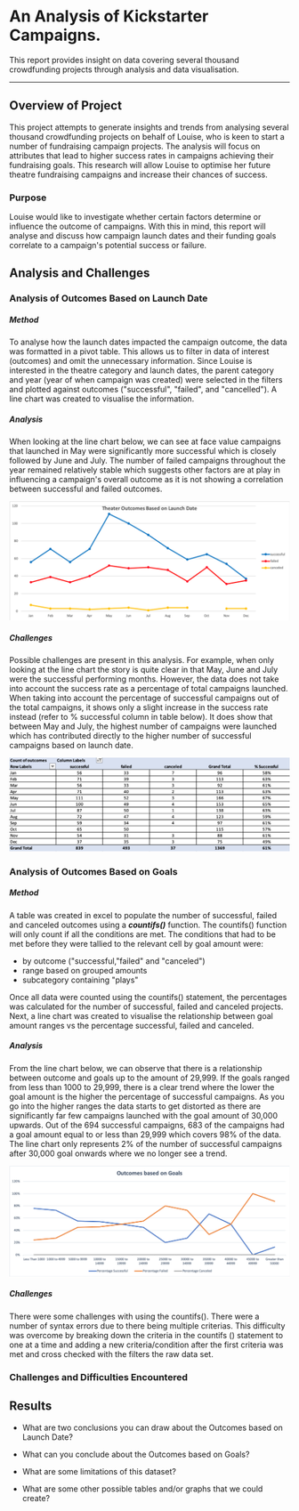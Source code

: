 # An Analysis of Kickstarter Campaigns.

This report provides insight on data covering several thousand crowdfunding projects through analysis and data visualisation.

---
## Overview of Project

This project attempts to generate insights and trends from analysing several thousand crowdfunding projects on behalf of Louise, who is keen to start a number of fundraising campaign projects. The analysis will focus on attributes that lead to higher success rates in campaigns achieving their fundraising goals. This research will allow Louise to optimise her future theatre fundraising campaigns and increase their chances of success.

### Purpose

Louise would like to investigate whether certain factors determine or influence the outcome of campaigns. With this in mind, this report will analyse and discuss how campaign launch dates and their funding goals correlate to a campaign's potential success or failure.

## Analysis and Challenges

### Analysis of Outcomes Based on Launch Date

##### Method

To analyse how the launch dates impacted the campaign outcome, the data was formatted in a pivot table. This allows us to filter in data of interest (outcomes) and omit the unnecessary information. Since Louise is interested in the theatre category and launch dates, the parent category and year (year of when campaign was created) were selected in the filters and plotted against outcomes ("successful", "failed", and "cancelled"). A line chart was created to visualise the information.

##### Analysis

When looking at the line chart below, we can see at face value campaigns that launched in May were significantly more successful which is closely followed by June and July. The number of failed campaigns throughout the year remained relatively stable which suggests other factors are at play in influencing a campaign's overall outcome as it is not showing a correlation between successful and failed outcomes.




![Outcome Vs Launch date chart](https://github.com/YanLuong/kickstarter-analysis/blob/main/Theater_Outcomes_vs_Launch.png)





##### Challenges



Possible challenges are present in this analysis. For example, when only looking at the line chart the story is quite clear in that May, June and July were the successful performing months. However, the data does not take into account the success rate as a percentage of total campaigns launched. When taking into account the percentage of successful campaigns out of the total campaigns, it shows only a slight increase in the success rate instead (refer to % successful column in table below). It does show that between May and July, the highest number of campaigns were launched which has contributed directly to the higher number of successful campaigns based on launch date. 




![Outcome vs Launch date table](https://github.com/YanLuong/kickstarter-analysis/blob/main/Pivot_table_outcome_vsLaunchDate.png)





### Analysis of Outcomes Based on Goals

##### Method

A table was created in excel to populate the number of successful, failed and canceled outcomes using a  ***countifs()*** function. The countifs() function will only count if all the conditions are met. The conditions that had to be met before they were tallied to the relevant cell by goal amount were:

- by outcome ("successful,"failed" and "canceled")
- range based on grouped amounts
- subcategory containing "plays" 

Once all data were counted using the countifs() statement, the percentages was calculated for the number of successful, failed and canceled projects. Next, a line chart was created to visualise the relationship between goal amount ranges vs the percentage successful, failed and canceled.





##### Analysis

From the line chart below, we can observe that there is a relationship between outcome and goals up to the amount of 29,999. If the goals ranged from less than 1000 to 29,999, there is a clear trend where the lower the goal amount is the higher the percentage of successful campaigns. As you go into the higher ranges the data starts to get distorted as there are significantly far few campaigns launched with the goal amount of 30,000 upwards. Out of the 694 successful campaigns, 683 of the campaigns had a goal amount equal to or less than 29,999 which covers 98% of the data. The line chart only represents 2% of the number of successful campaigns after 30,000 goal onwards where we no longer see a trend.


![outcome vs goal chart](https://github.com/YanLuong/kickstarter-analysis/blob/main/Outcomes%20VS%20Goals.png)

##### Challenges

There were some challenges with using the countifs(). There were a number of syntax errors due to there being multiple criterias. This difficulty was overcome by breaking down the criteria in the countifs () statement to one at a time and adding a new criteria/condition after the first criteria was met and cross checked with the filters the raw data set.


### Challenges and Difficulties Encountered

## Results

- What are two conclusions you can draw about the Outcomes based on Launch Date?

- What can you conclude about the Outcomes based on Goals?

- What are some limitations of this dataset?

- What are some other possible tables and/or graphs that we could create?

